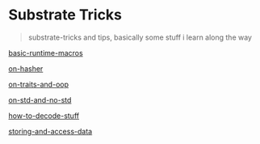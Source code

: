# Substrate Tricks

> substrate-tricks and tips, basically some stuff i learn along the way

[basic-runtime-macros](pages/basic-runtime-macros.md ':include')

[on-hasher](pages/on-hasher.md ':include')

[on-traits-and-oop](pages/on-traits-and-oop.md ':include')

[on-std-and-no-std](pages/on-std-and-no-std.md ':include')

<!-- [on-how-to-debug-like-in-the-node](pages/on-how-to-debug-like-in-the-node.md ':include') -->

[how-to-decode-stuff](pages/how-to-decode-stuff.md ':include')

[storing-and-access-data](pages/storing-and-access-data.md ':include')
